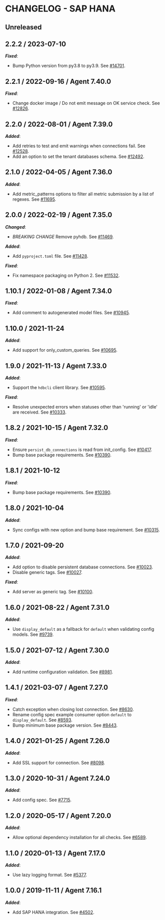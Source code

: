 # CHANGELOG - SAP HANA

## Unreleased

## 2.2.2 / 2023-07-10

***Fixed***:

* Bump Python version from py3.8 to py3.9. See [#14701](https://github.com/DataDog/integrations-core/pull/14701).

## 2.2.1 / 2022-09-16 / Agent 7.40.0

***Fixed***:

* Change docker image / Do not emit message on OK service check. See [#12826](https://github.com/DataDog/integrations-core/pull/12826).

## 2.2.0 / 2022-08-01 / Agent 7.39.0

***Added***:

* Add retries to test and emit warnings when connections fail. See [#12528](https://github.com/DataDog/integrations-core/pull/12528).
* Add an option to set the tenant databases schema. See [#12492](https://github.com/DataDog/integrations-core/pull/12492).

## 2.1.0 / 2022-04-05 / Agent 7.36.0

***Added***:

* Add metric_patterns options to filter all metric submission by a list of regexes. See [#11695](https://github.com/DataDog/integrations-core/pull/11695).

## 2.0.0 / 2022-02-19 / Agent 7.35.0

***Changed***:

* *BREAKING CHANGE* Remove pyhdb. See [#11469](https://github.com/DataDog/integrations-core/pull/11469).

***Added***:

* Add `pyproject.toml` file. See [#11428](https://github.com/DataDog/integrations-core/pull/11428).

***Fixed***:

* Fix namespace packaging on Python 2. See [#11532](https://github.com/DataDog/integrations-core/pull/11532).

## 1.10.1 / 2022-01-08 / Agent 7.34.0

***Fixed***:

* Add comment to autogenerated model files. See [#10945](https://github.com/DataDog/integrations-core/pull/10945).

## 1.10.0 / 2021-11-24

***Added***:

* Add support for only_custom_queries. See [#10695](https://github.com/DataDog/integrations-core/pull/10695).

## 1.9.0 / 2021-11-13 / Agent 7.33.0

***Added***:

* Support the `hdbcli` client library. See [#10595](https://github.com/DataDog/integrations-core/pull/10595).

***Fixed***:

* Resolve unexpected errors when statuses other than 'running' or 'idle' are received. See [#10333](https://github.com/DataDog/integrations-core/pull/10333).

## 1.8.2 / 2021-10-15 / Agent 7.32.0

***Fixed***:

* Ensure `persist_db_connections` is read from init_config. See [#10417](https://github.com/DataDog/integrations-core/pull/10417).
* Bump base package requirements. See [#10390](https://github.com/DataDog/integrations-core/pull/10390).

## 1.8.1 / 2021-10-12

***Fixed***:

* Bump base package requirements. See [#10390](https://github.com/DataDog/integrations-core/pull/10390).

## 1.8.0 / 2021-10-04

***Added***:

* Sync configs with new option and bump base requirement. See [#10315](https://github.com/DataDog/integrations-core/pull/10315).

## 1.7.0 / 2021-09-20

***Added***:

* Add option to disable persistent database connections. See [#10023](https://github.com/DataDog/integrations-core/pull/10023).
* Disable generic tags. See [#10027](https://github.com/DataDog/integrations-core/pull/10027).

***Fixed***:

* Add server as generic tag. See [#10100](https://github.com/DataDog/integrations-core/pull/10100).

## 1.6.0 / 2021-08-22 / Agent 7.31.0

***Added***:

* Use `display_default` as a fallback for `default` when validating config models. See [#9739](https://github.com/DataDog/integrations-core/pull/9739).

## 1.5.0 / 2021-07-12 / Agent 7.30.0

***Added***:

* Add runtime configuration validation. See [#8981](https://github.com/DataDog/integrations-core/pull/8981).

## 1.4.1 / 2021-03-07 / Agent 7.27.0

***Fixed***:

* Catch exception when closing lost connection. See [#8630](https://github.com/DataDog/integrations-core/pull/8630).
* Rename config spec example consumer option `default` to `display_default`. See [#8593](https://github.com/DataDog/integrations-core/pull/8593).
* Bump minimum base package version. See [#8443](https://github.com/DataDog/integrations-core/pull/8443).

## 1.4.0 / 2021-01-25 / Agent 7.26.0

***Added***:

* Add SSL support for connection. See [#8098](https://github.com/DataDog/integrations-core/pull/8098).

## 1.3.0 / 2020-10-31 / Agent 7.24.0

***Added***:

* Add config spec. See [#7715](https://github.com/DataDog/integrations-core/pull/7715).

## 1.2.0 / 2020-05-17 / Agent 7.20.0

***Added***:

* Allow optional dependency installation for all checks. See [#6589](https://github.com/DataDog/integrations-core/pull/6589).

## 1.1.0 / 2020-01-13 / Agent 7.17.0

***Added***:

* Use lazy logging format. See [#5377](https://github.com/DataDog/integrations-core/pull/5377).

## 1.0.0 / 2019-11-11 / Agent 7.16.1

***Added***:

* Add SAP HANA integration. See [#4502](https://github.com/DataDog/integrations-core/pull/4502).
